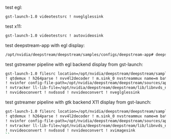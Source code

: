 test egl: 

```bash
gst-launch-1.0 videotestsrc ! nveglglessink
```

test x11: 
```bash
gst-launch-1.0 videotestsrc ! autovideosink
```

test deepstream-app with egl display:
```bash 
/opt/nvidia/deepstream/deepstream/samples/configs/deepstream-app# deepstream-app -c source4_1080p_dec_infer-resnet_tracker_sgie_tiled_display_int8.yml
```

test gstreamer pipeline with egl backend display from gst-launch:

```bash 
gst-launch-1.0 filesrc location=/opt/nvidia/deepstream/deepstream/samples/streams/sample_720p.mp4 \
! qtdemux ! h264parse ! nvv4l2decoder ! m.sink_0 nvstreammux name=m batch-size=1 width=1920 height=1080 \
! nvinfer config-file-path=/opt/nvidia/deepstream/deepstream/sources/apps/sample_apps/deepstream-test1/dstest1_pgie_config.txt \
! nvtracker ll-lib-file=/opt/nvidia/deepstream/deepstream/lib/libnvds_nvmultiobjecttracker.so \
! nvvideoconvert ! nvdsosd ! nvvideoconvert ! nveglglessink
```

test gstreamer pipeline with gtk backend X11 display from gst-launch:
```bash
gst-launch-1.0 filesrc location=/opt/nvidia/deepstream/deepstream/samples/streams/sample_720p.mp4 \
! qtdemux ! h264parse ! nvv4l2decoder ! m.sink_0 nvstreammux name=m batch-size=1 width=1920 height=1080 \
! nvinfer config-file-path=/opt/nvidia/deepstream/deepstream/sources/apps/sample_apps/deepstream-test1/dstest1_pgie_config.txt \
! nvtracker ll-lib-file=/opt/nvidia/deepstream/deepstream/lib/libnvds_nvmultiobjecttracker.so \
! nvvideoconvert ! nvdsosd ! nvvideoconvert ! xvimagesink
``